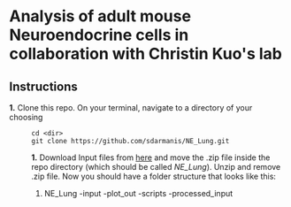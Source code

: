 # Analysis of adult mouse Neuroendocrine cells in collaboration with Christin Kuo's lab

## Instructions

**1.** Clone this repo. On your terminal, navigate to a directory of your choosing *<dir>*
  
 ```
 cd <dir>
 git clone https://github.com/sdarmanis/NE_Lung.git
 ```

**1.** Download Input files from [here](https://drive.google.com/open?id=1zhrR7cPI8OeqMhNW5IgJGBNwam_Xs3M0) and move the .zip file inside the repo directory (which should be called *NE_Lung*). Unzip and remove .zip file. Now you should have a folder structure that looks like this: 
1. NE_Lung
  -input
  -plot_out
  -scripts
  -processed_input



